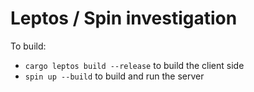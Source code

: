# Leptos / Spin investigation

To build:

- `cargo leptos build --release` to build the client side
- `spin up --build` to build and run the server
